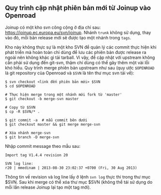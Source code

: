 ## Quy trình cập nhật phiên bản mới từ Joinup vào Openroad

Joinup có một kho svn công cộng ở địa chỉ sau:
<https://joinup.ec.europa.eu/svn/joinup>. Nhánh `trunk` không sử dụng, thay vào đó, mỗi bản release mới sẽ được tạo một nhánh trong `tags`.

Kho này không thực sự là một kho SVN để quản lý các commit thực hiện khi phát triển mà hoàn toàn chỉ dùng để lưu các phiên bản được release ra ngoài nên không khác gì tải tarball. Vì vậy, để cập nhật với upstream không cần phải sử dụng đến git-svn, thậm chí dùng có thể gây thêm một vài lỗi khó hiểu. Quy trình merge phiên bản upstream như sau (quy ước `$OPENROAD` là git repository của Openroad và `$SVN` là tên thư mục svn tải về):

    $ svn checkout <link đến phiên bản mới> $SVN
    $ cd $OPENROAD
    
    # Thực hiện merge trong một nhánh mới fork từ 'master'
    $ git checkout -b merge-svn master
    
    # Copy từ $SVN
    $ cp -R $SVN/* .
    
    $ git commit -a  # mẫu commit bên dưới
    $ git checkout master && git merge merge-svn
    
    # Xóa nhánh merge-svn
    $ git branch -D merge-svn

Nhập commit message theo mẫu sau:

    Import tag V1.4.4 revision 20
    
    SVN log line:
    r20 | mmedinam | 2013-08-30 23:02:37 +0700 (Fri, 30 Aug 2013)

Thông tin về revision và log line lấy ở lệnh `svn log` thực thi trong thư mục $SVN. Sau khi merge có thể xóa thư mục $SVN (không thể tái sử dụng do mỗi lần release Joinup lại tạo một tag mới).
